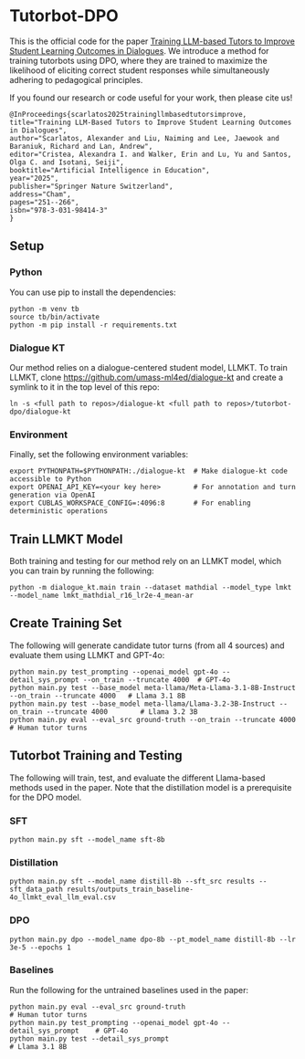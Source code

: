 # Tutorbot-DPO
This is the official code for the paper <a href="https://arxiv.org/abs/2503.06424">Training LLM-based Tutors to Improve Student Learning Outcomes in Dialogues</a>. We introduce a method for training tutorbots using DPO, where they are trained to maximize the likelihood of eliciting correct student responses while simultaneously adhering to pedagogical principles.

If you found our research or code useful for your work, then please cite us!
```
@InProceedings{scarlatos2025trainingllmbasedtutorsimprove,
title="Training LLM-Based Tutors to Improve Student Learning Outcomes in Dialogues",
author="Scarlatos, Alexander and Liu, Naiming and Lee, Jaewook and Baraniuk, Richard and Lan, Andrew",
editor="Cristea, Alexandra I. and Walker, Erin and Lu, Yu and Santos, Olga C. and Isotani, Seiji",
booktitle="Artificial Intelligence in Education",
year="2025",
publisher="Springer Nature Switzerland",
address="Cham",
pages="251--266",
isbn="978-3-031-98414-3"
}
```

## Setup

### Python
You can use pip to install the dependencies:
```
python -m venv tb
source tb/bin/activate
python -m pip install -r requirements.txt
```

### Dialogue KT
Our method relies on a dialogue-centered student model, LLMKT. To train LLMKT, clone https://github.com/umass-ml4ed/dialogue-kt and create a symlink to it in the top level of this repo:
```
ln -s <full path to repos>/dialogue-kt <full path to repos>/tutorbot-dpo/dialogue-kt
```

### Environment
Finally, set the following environment variables:
```
export PYTHONPATH=$PYTHONPATH:./dialogue-kt  # Make dialogue-kt code accessible to Python
export OPENAI_API_KEY=<your key here>        # For annotation and turn generation via OpenAI
export CUBLAS_WORKSPACE_CONFIG=:4096:8       # For enabling deterministic operations
```

## Train LLMKT Model
Both training and testing for our method rely on an LLMKT model, which you can train by running the following:
```
python -m dialogue_kt.main train --dataset mathdial --model_type lmkt --model_name lmkt_mathdial_r16_lr2e-4_mean-ar
```

## Create Training Set

The following will generate candidate tutor turns (from all 4 sources) and evaluate them using LLMKT and GPT-4o:
```
python main.py test_prompting --openai_model gpt-4o --detail_sys_prompt --on_train --truncate 4000  # GPT-4o
python main.py test --base_model meta-llama/Meta-Llama-3.1-8B-Instruct --on_train --truncate 4000   # Llama 3.1 8B
python main.py test --base_model meta-llama/Llama-3.2-3B-Instruct --on_train --truncate 4000        # Llama 3.2 3B
python main.py eval --eval_src ground-truth --on_train --truncate 4000                              # Human tutor turns
```

## Tutorbot Training and Testing

The following will train, test, and evaluate the different Llama-based methods used in the paper. Note that the distillation model is a prerequisite for the DPO model.

### SFT
```
python main.py sft --model_name sft-8b
```

### Distillation
```
python main.py sft --model_name distill-8b --sft_src results --sft_data_path results/outputs_train_baseline-4o_llmkt_eval_llm_eval.csv
```

### DPO
```
python main.py dpo --model_name dpo-8b --pt_model_name distill-8b --lr 3e-5 --epochs 1
```

### Baselines

Run the following for the untrained baselines used in the paper:
```
python main.py eval --eval_src ground-truth                                # Human tutor turns
python main.py test_prompting --openai_model gpt-4o --detail_sys_prompt    # GPT-4o
python main.py test --detail_sys_prompt                                    # Llama 3.1 8B
```
